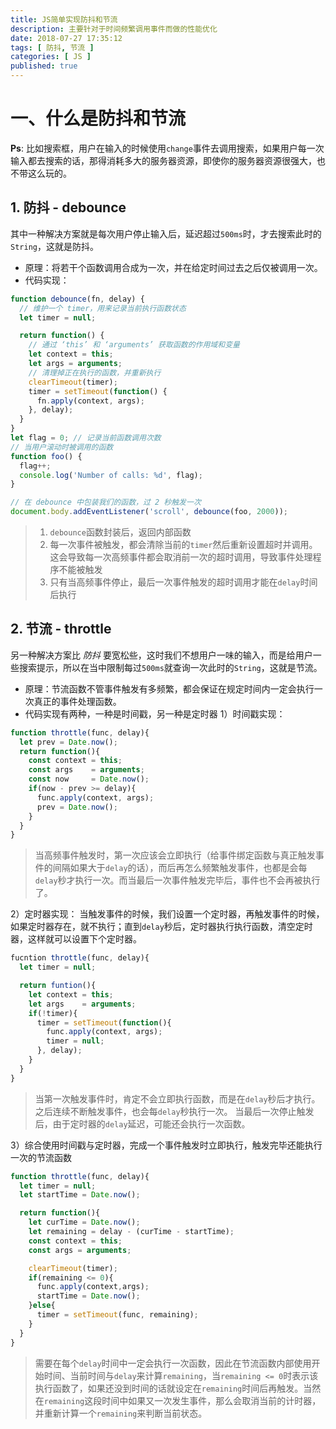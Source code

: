 ```yaml
---
title: JS简单实现防抖和节流
description: 主要针对于时间频繁调用事件而做的性能优化
date: 2018-07-27 17:35:12
tags: [ 防抖, 节流 ]
categories: [ JS ]
published: true
---
```

# 一、什么是防抖和节流
**Ps**: 比如搜索框，用户在输入的时候使用`change`事件去调用搜索，如果用户每一次输入都去搜索的话，那得消耗多大的服务器资源，即使你的服务器资源很强大，也不带这么玩的。
## 1. 防抖 - debounce
其中一种解决方案就是每次用户停止输入后，延迟超过`500ms`时，才去搜索此时的`String`，这就是防抖。
* 原理：将若干个函数调用合成为一次，并在给定时间过去之后仅被调用一次。
* 代码实现：

```js
function debounce(fn, delay) {
  // 维护一个 timer，用来记录当前执行函数状态
  let timer = null;

  return function() {
    // 通过 ‘this’ 和 ‘arguments’ 获取函数的作用域和变量
    let context = this;
    let args = arguments;
    // 清理掉正在执行的函数，并重新执行
    clearTimeout(timer);
    timer = setTimeout(function() {
      fn.apply(context, args);
    }, delay);
  }
}
let flag = 0; // 记录当前函数调用次数
// 当用户滚动时被调用的函数
function foo() {
  flag++;
  console.log('Number of calls: %d', flag);
}

// 在 debounce 中包装我们的函数，过 2 秒触发一次
document.body.addEventListener('scroll', debounce(foo, 2000));
```

> 1. `debounce`函数封装后，返回内部函数
> 2. 每一次事件被触发，都会清除当前的`timer`然后重新设置超时并调用。这会导致每一次高频事件都会取消前一次的超时调用，导致事件处理程序不能被触发
> 3. 只有当高频事件停止，最后一次事件触发的超时调用才能在`delay`时间后执行

## 2. 节流 - throttle
另一种解决方案比 *防抖* 要宽松些，这时我们不想用户一味的输入，而是给用户一些搜索提示，所以在当中限制每过`500ms`就查询一次此时的`String`，这就是节流。
* 原理：节流函数不管事件触发有多频繁，都会保证在规定时间内一定会执行一次真正的事件处理函数。
* 代码实现有两种，一种是时间戳，另一种是定时器
  1）时间戳实现：

```js
function throttle(func, delay){
  let prev = Date.now();
  return function(){
    const context = this;
    const args    = arguments;
    const now     = Date.now();
    if(now - prev >= delay){
      func.apply(context, args);
      prev = Date.now();
    }
  }
}
```

> 当高频事件触发时，第一次应该会立即执行（给事件绑定函数与真正触发事件的间隔如果大于`delay`的话），而后再怎么频繁触发事件，也都是会每`delay`秒才执行一次。而当最后一次事件触发完毕后，事件也不会再被执行了。

  2）定时器实现：
  当触发事件的时候，我们设置一个定时器，再触发事件的时候，如果定时器存在，就不执行；直到`delay`秒后，定时器执行执行函数，清空定时器，这样就可以设置下个定时器。

```js
fucntion throttle(func, delay){
  let timer = null;

  return funtion(){
    let context = this;
    let args    = arguments;
    if(!timer){
      timer = setTimeout(function(){
        func.apply(context, args);
        timer = null;
      }, delay);
    }
  }
}
```

> 当第一次触发事件时，肯定不会立即执行函数，而是在`delay`秒后才执行。 
> 之后连续不断触发事件，也会每`delay`秒执行一次。 
> 当最后一次停止触发后，由于定时器的`delay`延迟，可能还会执行一次函数。

  3）综合使用时间戳与定时器，完成一个事件触发时立即执行，触发完毕还能执行一次的节流函数

```js
function throttle(func, delay){
  let timer = null;
  let startTime = Date.now();

  return function(){
    let curTime = Date.now();
    let remaining = delay - (curTime - startTime);
    const context = this;
    const args = arguments;

    clearTimeout(timer);
    if(remaining <= 0){
      func.apply(context,args);
      startTime = Date.now();
    }else{
      timer = setTimeout(func, remaining);
    }
  }
}
```

> 需要在每个`delay`时间中一定会执行一次函数，因此在节流函数内部使用开始时间、当前时间与`delay`来计算`remaining`，当`remaining <= 0`时表示该执行函数了，如果还没到时间的话就设定在`remaining`时间后再触发。当然在`remaining`这段时间中如果又一次发生事件，那么会取消当前的计时器，并重新计算一个`remaining`来判断当前状态。